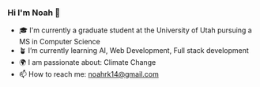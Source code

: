 ### Hi I'm Noah 👋

- 🎓 I'm currently a graduate student at the University of Utah pursuing a MS in Computer Science
- 🪴 I’m currently learning AI, Web Development, Full stack development
- 🌍 I am passionate about: Climate Change
- 📫 How to reach me: noahrk14@gmail.com

